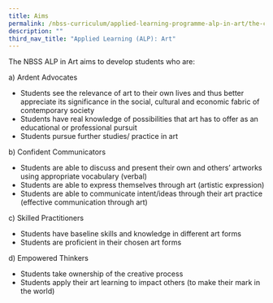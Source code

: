 ```yaml
---
title: Aims
permalink: /nbss-curriculum/applied-learning-programme-alp-in-art/the-curriculum/aims/
description: ""
third_nav_title: "Applied Learning (ALP): Art"
---
```



<p>The NBSS ALP in Art aims to develop students who are:</p>
<p>a) Ardent Advocates</p>
<ul>
<li>Students see the relevance of art to their own lives and thus better appreciate its significance in the social, cultural and economic fabric of contemporary society</li>
<li>Students have real knowledge of possibilities that art has to offer as an educational or professional pursuit</li>
<li>Students pursue further studies/ practice in art</li>
</ul>
<p>b) Confident Communicators</p>
<ul>
<li>Students are able to discuss and present their own and others&rsquo; artworks using appropriate vocabulary (verbal)</li>
<li>Students are able to express themselves through art (artistic expression)</li>
<li>Students are able to communicate intent/ideas through their art practice (effective communication through art)</li>
</ul>
<p>c) Skilled Practitioners</p>
<ul>
<li>Students have baseline skills and knowledge in different art forms</li>
<li>Students are proficient in their chosen art forms</li>
</ul>
<p>d) Empowered Thinkers</p>
<ul>
<li>Students take ownership of the creative process</li>
<li>Students apply their art learning to impact others (to make their mark in the world)</li>
</ul>